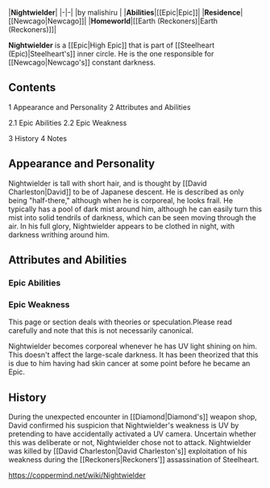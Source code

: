 |**Nightwielder**|
|-|-|
|by  malishiru |
|**Abilities**|[[Epic\|Epic]]|
|**Residence**|[[Newcago\|Newcago]]|
|**Homeworld**|[[Earth (Reckoners)\|Earth (Reckoners)]]|

**Nightwielder** is a [[Epic\|High Epic]] that is part of [[Steelheart (Epic)\|Steelheart's]] inner circle. He is the one responsible for [[Newcago\|Newcago's]] constant darkness.

## Contents

1 Appearance and Personality
2 Attributes and Abilities

2.1 Epic Abilities
2.2 Epic Weakness


3 History
4 Notes


## Appearance and Personality
Nightwielder is tall with short hair, and is thought by [[David Charleston\|David]] to be of Japanese descent. He is described as only being "half-there," although when he is corporeal, he looks frail. He typically has a pool of dark mist around him, although he can easily turn this mist into solid tendrils of darkness, which can be seen moving through the air.  In his full glory, Nightwielder appears to be clothed in night, with darkness writhing around him. 

## Attributes and Abilities
### Epic Abilities

### Epic Weakness
This page or section deals with theories or speculation.Please read carefully and note that this is not necessarily canonical.

Nightwielder becomes corporeal whenever he has UV light shining on him. This doesn't affect the large-scale darkness. It has been theorized that this is due to him having had skin cancer at some point before he became an Epic.

## History
During the unexpected encounter in [[Diamond\|Diamond's]] weapon shop, David confirmed his suspicion that Nightwielder's weakness is UV by pretending to have accidentally activated a UV camera. Uncertain whether this was deliberate or not, Nightwielder chose not to attack. Nightwielder was killed by [[David Charleston\|David Charleston's]] exploitation of his weakness during the [[Reckoners\|Reckoners']] assassination of Steelheart. 



https://coppermind.net/wiki/Nightwielder